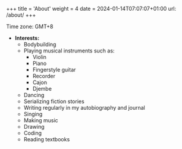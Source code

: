 +++
title = 'About'
weight = 4
date = 2024-01-14T07:07:07+01:00
url: /about/
+++

Time zone: GMT+8

- **Interests:**
  - Bodybuilding
  - Playing musical instruments such as:
    - Violin
    - Piano
    - Fingerstyle guitar
    - Recorder
    - Cajon
    - Djembe
  - Dancing
  - Serializing fiction stories
  - Writing regularly in my autobiography and journal
  - Singing
  - Making music
  - Drawing
  - Coding
  - Reading textbooks